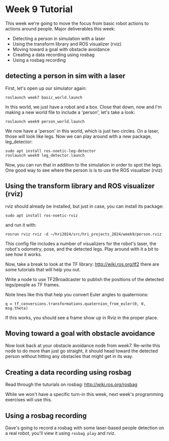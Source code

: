 # Week 9 Tutorial

This week we're going to move the focus from basic robot actions to actions around people. Major deliverables this week:

- Detecting a person in simulation with a laser
- Using the transform library and ROS visualizer (rviz)
- Moving toward a goal with obstacle avoidance
- Creating a data recording using rosbag
- Using a rosbag recording

## detecting a person in sim with a laser

First, let's open up our simulator again:

```
roslaunch week7 basic_world.launch
```

In this world, we just have a robot and a box. Close that down, now and I'm making a new world file to include a 'person', let's take a look:

```
roslaunch week9 person_world.launch
```

We now have a 'person' in this world, which is just two circles. On a laser, those will look like legs. Now we can play around with a new package, leg_detector:

```
sudo apt install ros-noetic-leg-detector
roslaunch week9 leg_detector.launch
```

Now, you can run that in addition to the simulation in order to spot the legs. One good way to see where the person is is to use the ROS visualizer (rviz)

## Using the transform library and ROS visualizer (rviz)

rviz should already be installed, but just in case, you can install its package:

```
sudo apt install ros-noetic-rviz
```

and run it with:

```
rosrun rviz rviz -d ~/hri2024/src/hri_projects_2024/week9/person.rviz
```

This config file includes a number of visualizers for the robot's laser, the robot's odometry, pose, and the detected legs. Play around with it a bit to see how it works.

Now, take a break to look at the TF library: http://wiki.ros.org/tf2 there are some tutorials that will help you out.

Write a node to use TF2Broadcaster to publish the positions of the detected legs/people as TF frames.

Note lines like this that help you convert Euler angles to quaternions:

```
q = tf_conversions.transformations.quaternion_from_euler(0, 0, msg.theta)
```

If this works, you should see a frame show up in Rviz in the proper place.

## Moving toward a goal with obstacle avoidance

Now look back at your obstacle avoidance node from week7. Re-write this node to do more than just go straight, it should head toward the detected person without hitting any obstacles that might get in its way.

## Creating a data recording using rosbag

Read through the tuturials on rosbag: http://wiki.ros.org/rosbag

While we won't have a specific turn-in this week, next week's programming exercises will use this.

## Using a rosbag recording

Dave's going to record a rosbag with some laser-based people detection on a real robot, you'll view it using `rosbag play` and rviz.
